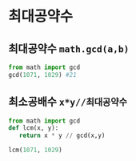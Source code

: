 # 최대공약수

## 최대공약수 `math.gcd(a,b)`
```python
from math import gcd
gcd(1071, 1029) #21
```

## 최소공배수 `x*y//최대공약수`
```python
from math import gcd
def lcm(x, y):
   return x * y // gcd(x,y)

lcm(1071, 1029)
```
